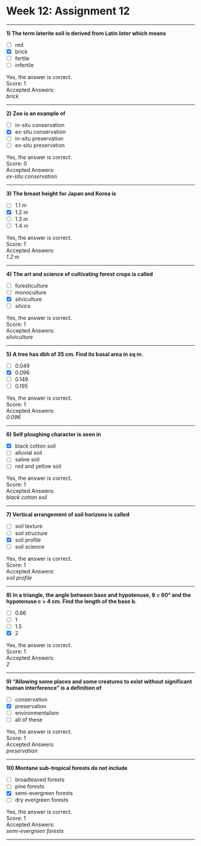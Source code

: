 # Week 12: Assignment 12

---

**1) The term laterite soil is derived from Latin *later* which means**

- [ ] red  
- [x] brick  
- [ ] fertile  
- [ ] infertile  

Yes, the answer is correct.  
Score: 1  
Accepted Answers:  
*brick*  

---

**2) Zoo is an example of**

- [ ] in-situ conservation  
- [x] ex-situ conservation  
- [ ] in-situ preservation  
- [ ] ex-situ preservation  

Yes, the answer is correct.  
Score: 0  
Accepted Answers:  
*ex-situ conservation*  

---

**3) The breast height for Japan and Korea is**

- [ ] 1.1 m  
- [x] 1.2 m  
- [ ] 1.3 m  
- [ ] 1.4 m  

Yes, the answer is correct.  
Score: 1  
Accepted Answers:  
*1.2 m*  

---

**4) The art and science of cultivating forest crops is called**

- [ ] foresticulture  
- [ ] monoculture  
- [x] silviculture  
- [ ] silvics  

Yes, the answer is correct.  
Score: 1  
Accepted Answers:  
*silviculture*  

---

**5) A tree has dbh of 35 cm. Find its basal area in sq m.**

- [ ] 0.049  
- [x] 0.096  
- [ ] 0.149  
- [ ] 0.195  

Yes, the answer is correct.  
Score: 1  
Accepted Answers:  
*0.096*  

---

**6) Self ploughing character is seen in**

- [x] black cotton soil  
- [ ] alluvial soil  
- [ ] saline soil  
- [ ] red and yellow soil  

Yes, the answer is correct.  
Score: 1  
Accepted Answers:  
*black cotton soil*  

---

**7) Vertical arrangement of soil horizons is called**

- [ ] soil texture  
- [ ] soil structure  
- [x] soil profile  
- [ ] soil science  

Yes, the answer is correct.  
Score: 1  
Accepted Answers:  
*soil profile*  

---

**8) In a triangle, the angle between base and hypotenuse, θ = 60° and the hypotenuse c = 4 cm. Find the length of the base b.**

- [ ] 0.66  
- [ ] 1  
- [ ] 1.5  
- [x] 2  

Yes, the answer is correct.  
Score: 1  
Accepted Answers:  
*2*  

---

**9) “Allowing some places and some creatures to exist without significant human interference” is a definition of**

- [ ] conservation  
- [x] preservation  
- [ ] environmentalism  
- [ ] all of these  

Yes, the answer is correct.  
Score: 1  
Accepted Answers:  
*preservation*  

---

**10) Montane sub-tropical forests do not include**

- [ ] broadleaved forests  
- [ ] pine forests  
- [x] semi-evergreen forests  
- [ ] dry evergreen forests  

Yes, the answer is correct.  
Score: 1  
Accepted Answers:  
*semi-evergreen forests*  

---
